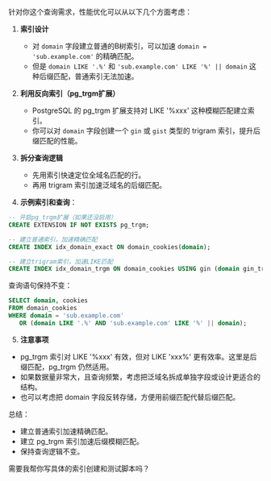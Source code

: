 针对你这个查询需求，性能优化可以从以下几个方面考虑：

1. **索引设计**  
   - 对 `domain` 字段建立普通的B树索引，可以加速 `domain = 'sub.example.com'` 的精确匹配。  
   - 但是 `domain LIKE '.%'` 和 `'sub.example.com' LIKE '%' || domain` 这种后缀匹配，普通索引无法加速。

2. **利用反向索引（pg_trgm扩展）**  
   - PostgreSQL 的 pg_trgm 扩展支持对 LIKE '%xxx' 这种模糊匹配建立索引。  
   - 你可以对 `domain` 字段创建一个 `gin` 或 `gist` 类型的 trigram 索引，提升后缀匹配的性能。

3. **拆分查询逻辑**  
   - 先用索引快速定位全域名匹配的行。  
   - 再用 trigram 索引加速泛域名的后缀匹配。

4. **示例索引和查询**：

```sql
-- 开启pg_trgm扩展（如果还没启用）
CREATE EXTENSION IF NOT EXISTS pg_trgm;

-- 建立普通索引，加速精确匹配
CREATE INDEX idx_domain_exact ON domain_cookies(domain);

-- 建立trigram索引，加速LIKE匹配
CREATE INDEX idx_domain_trgm ON domain_cookies USING gin (domain gin_trgm_ops);
```

查询语句保持不变：

```sql
SELECT domain, cookies
FROM domain_cookies
WHERE domain = 'sub.example.com'
   OR (domain LIKE '.%' AND 'sub.example.com' LIKE '%' || domain);
```

5. **注意事项**  
- pg_trgm 索引对 LIKE '%xxx' 有效，但对 LIKE 'xxx%' 更有效率。这里是后缀匹配，pg_trgm 仍然适用。  
- 如果数据量非常大，且查询频繁，考虑把泛域名拆成单独字段或设计更适合的结构。  
- 也可以考虑把 domain 字段反转存储，方便用前缀匹配代替后缀匹配。

总结：  
- 建立普通索引加速精确匹配。  
- 建立 pg_trgm 索引加速后缀模糊匹配。  
- 保持查询逻辑不变。  

需要我帮你写具体的索引创建和测试脚本吗？